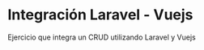 <h1>Integración Laravel - Vuejs</h1>
<p>Ejercicio que integra un CRUD utilizando Laravel y Vuejs </p>